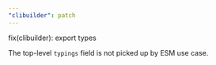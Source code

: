 ```yaml
---
"clibuilder": patch
---
```


fix(clibuilder): export types

The top-level `typings` field is not picked up by ESM use case.
